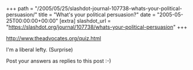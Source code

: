 +++
path = "/2005/05/25/slashdot-journal-107738-whats-your-political-persuasion/"
title = "What's your political persuasion?"
date = "2005-05-25T00:00:00+00:00"
[extra]
slashdot_url = "https://slashdot.org/journal/107738/whats-your-political-persuasion"
+++

<p><a href="http://www.theadvocates.org/quiz.html">http://www.theadvocates.org/quiz.html</a></p>
<p>I'm a liberal lefty. (Surprise)</p>
<p>Post your answers as replies to this post<nobr> </nobr>:-)</p>

